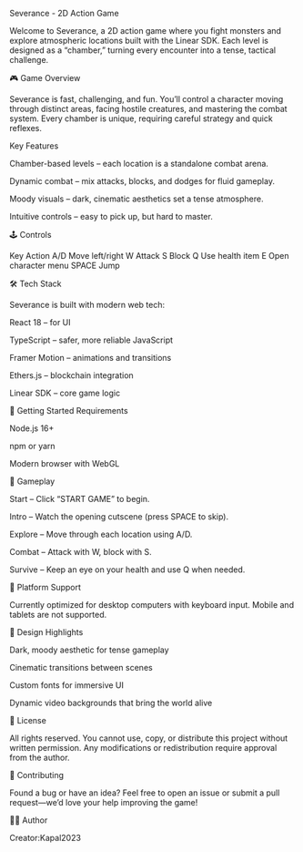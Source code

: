 Severance - 2D Action Game

Welcome to Severance, a 2D action game where you fight monsters and explore atmospheric locations built with the Linear SDK. Each level is designed as a “chamber,” turning every encounter into a tense, tactical challenge.

🎮 Game Overview

Severance is fast, challenging, and fun. You’ll control a character moving through distinct areas, facing hostile creatures, and mastering the combat system. Every chamber is unique, requiring careful strategy and quick reflexes.

Key Features

Chamber-based levels – each location is a standalone combat arena.

Dynamic combat – mix attacks, blocks, and dodges for fluid gameplay.

Moody visuals – dark, cinematic aesthetics set a tense atmosphere.

Intuitive controls – easy to pick up, but hard to master.

🕹️ Controls

Key	Action
A/D	Move left/right
W	Attack
S	Block
Q	Use health item
E	Open character menu
SPACE	Jump

🛠️ Tech Stack

Severance is built with modern web tech:

React 18 – for UI

TypeScript – safer, more reliable JavaScript

Framer Motion – animations and transitions

Ethers.js – blockchain integration

Linear SDK – core game logic

🚀 Getting Started
Requirements

Node.js 16+

npm or yarn

Modern browser with WebGL

🎯 Gameplay

Start – Click “START GAME” to begin.

Intro – Watch the opening cutscene (press SPACE to skip).

Explore – Move through each location using A/D.

Combat – Attack with W, block with S.

Survive – Keep an eye on your health and use Q when needed.

📱 Platform Support

Currently optimized for desktop computers with keyboard input. Mobile and tablets are not supported.

🎨 Design Highlights

Dark, moody aesthetic for tense gameplay

Cinematic transitions between scenes

Custom fonts for immersive UI

Dynamic video backgrounds that bring the world alive

📄 License

All rights reserved. You cannot use, copy, or distribute this project without written permission. Any modifications or redistribution require approval from the author.

🤝 Contributing

  Found a bug or have an idea? Feel free to open an issue or submit a pull request—we’d love your help improving the game!

👨‍💻 Author


Creator:Kapal2023

